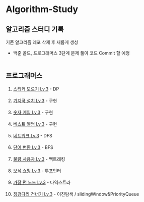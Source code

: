# Algorithm-Study
## 알고리즘 스터디 기록

기존 알고리즘 레포 삭제 후 새롭게 생성
- 백준 골드, 프로그래머스 3단계 문제 풀이 코드 Commit 할 예정
<br> <br>

## 프로그래머스

1. [스티커 모으기 Lv.3](https://github.com/importantsgit/Algorithm-Study/blob/main/AlgorithmProblemSolving.playground/Pages/P_12971.xcplaygroundpage/Contents.swift) - DP<br><br>
2. [기지국 설치 Lv.3](https://github.com/importantsgit/Algorithm-Study/blob/main/AlgorithmProblemSolving.playground/Pages/P_12979.xcplaygroundpage/Contents.swift) - 구현<br><br>
3. [숫자 게임 Lv.3](https://github.com/importantsgit/Algorithm-Study/blob/main/AlgorithmProblemSolving.playground/Pages/P_12987.xcplaygroundpage/Contents.swift) - 구현<br><br>
4. [베스트 앨범 Lv.3](https://github.com/importantsgit/Algorithm-Study/blob/main/AlgorithmProblemSolving.playground/Pages/P_42579.xcplaygroundpage/Contents.swift) - 구현<br><br>
5. [네트워크 Lv.3](https://github.com/importantsgit/Algorithm-Study/blob/main/AlgorithmProblemSolving.playground/Pages/P_43162.xcplaygroundpage/Contents.swift) - DFS<br><br>
6. [단어 변환 Lv.3](https://github.com/importantsgit/Algorithm-Study/blob/main/AlgorithmProblemSolving.playground/Pages/P_43163.xcplaygroundpage/Contents.swift) - BFS<br><br>
7. [불량 사용자 Lv.3](https://github.com/importantsgit/Algorithm-Study/blob/main/AlgorithmProblemSolving.playground/Pages/P_64064.xcplaygroundpage/Contents.swift) - 백트래킹<br><br>
8. [보석 쇼핑 Lv.3](https://github.com/importantsgit/Algorithm-Study/blob/main/AlgorithmProblemSolving.playground/Pages/P_67258.xcplaygroundpage/Contents.swift) - 투포인터<br><br>
9. [가장 먼 노드 Lv.3](https://github.com/importantsgit/Algorithm-Study/blob/main/AlgorithmProblemSolving.playground/Pages/P_49189.xcplaygroundpage/Contents.swift) - 다익스트라<br><br>
10. [징검다리 건너기 Lv.3](https://github.com/importantsgit/Algorithm-Study/blob/main/AlgorithmProblemSolving.playground/Pages/P_64062.xcplaygroundpage/Contents.swift) - 이진탐색 / slidingWindow&PriorityQueue<br><br>
